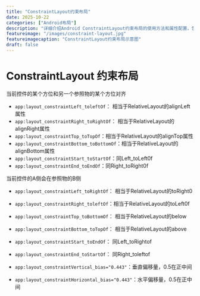 ```yaml
---
title: "ConstraintLayout约束布局"
date: 2025-10-22
categories: ["Android布局"]
description: "详细介绍Android ConstraintLayout约束布局的使用方法和属性配置，包括约束关系和偏移量设置"
featureimage: "/images/constraint-layout.jpg"
featureimagecaption: "ConstraintLayout约束布局示意图"
draft: false
---
```


# ConstraintLayout 约束布局

当前控件的某个方位和另一个参照物的某个方位对齐

- `app:layout_constraintLeft_toleftOf`： 相当于RelativeLayout的alignLeft属性
- `app:layout_constraintRight_toRightOf`： 相当于RelativeLayout的alignRight属性
- `app:layout_constraintTop_toTopOf`：相当于RelativeLayout的alignTop属性
- `app:layout_constraintBottom_toBottomOf`：相当于RelativeLayout的alignBottom属性
- `app:layout_constraintStart_toStartOf`：同Left_toLeft0f
- `app:layout_constraintEnd_toEndOf`：同Right_toRight0f

当前控件的A侧会在参照物的B侧
- `app:layout_constraintLeft_toRightOf`： 相当于RelativeLayout的toRight0
- `app:layout_constraintRight_toleftOf`：相当于RelativeLayout的toLeft0f
- `app:layout_constraintTop_toBottomOf`： 相当于RelativeLayout的below
- `app:layout_constraintBottom_toTopOf`： 相当于RelativeLayout的above
- `app:layout_constraintStart_toEndOf`： 同Left_toRightof
- `app:layout_constraintEnd_toStartOf`： 同Right_toleftof

- `app:layout_constraintVertical_bias="0.443"`：垂直偏移量，0.5在正中间
- `app:layout_constraintHorizontal_bias="0.443"`：水平偏移量，0.5在正中间
